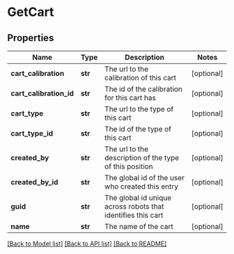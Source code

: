 # GetCart

## Properties
Name | Type | Description | Notes
------------ | ------------- | ------------- | -------------
**cart_calibration** | **str** | The url to the calibration of this cart | [optional] 
**cart_calibration_id** | **str** | The id of the calibration for this cart has | [optional] 
**cart_type** | **str** | The url to the type of this cart | [optional] 
**cart_type_id** | **str** | The id of the type of this cart | [optional] 
**created_by** | **str** | The url to the description of the type of this position | [optional] 
**created_by_id** | **str** | The global id of the user who created this entry | [optional] 
**guid** | **str** | The global id unique across robots that identifies this cart | [optional] 
**name** | **str** | The name of the cart | [optional] 

[[Back to Model list]](../README.md#documentation-for-models) [[Back to API list]](../README.md#documentation-for-api-endpoints) [[Back to README]](../README.md)

